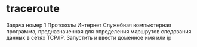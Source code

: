 # traceroute
Задача номер 1 Протоколы Интернет
Cлужебная компьютерная программа, предназначенная для определения маршрутов следования данных в сетях TCP/IP.
Запустить и ввести доменное имя или ip

